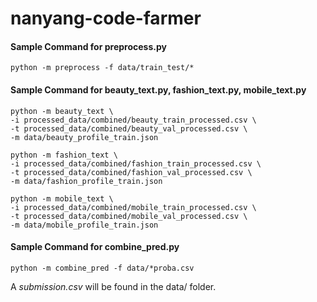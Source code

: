 # nanyang-code-farmer

#### Sample Command for preprocess.py
	python -m preprocess -f data/train_test/*


#### Sample Command for beauty_text.py, fashion_text.py, mobile_text.py

	python -m beauty_text \
	-i processed_data/combined/beauty_train_processed.csv \
	-t processed_data/combined/beauty_val_processed.csv \
	-m data/beauty_profile_train.json

	python -m fashion_text \
	-i processed_data/combined/fashion_train_processed.csv \
	-t processed_data/combined/fashion_val_processed.csv \
	-m data/fashion_profile_train.json

	python -m mobile_text \
	-i processed_data/combined/mobile_train_processed.csv \
	-t processed_data/combined/mobile_val_processed.csv \
	-m data/mobile_profile_train.json

#### Sample Command for combine_pred.py
	python -m combine_pred -f data/*proba.csv
A *submission.csv* will be found in the data/ folder.
